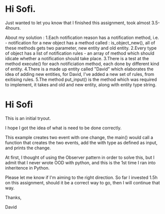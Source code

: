 # Hi Sofi.

Just wanted to let you know that I finished this assignment, took almost 3.5-4hours. 

About my solution :
1.Each notification reason has a notification method, i.e. - notification for a new object has a method called : is_object_new(), all of these methods gets two parameter, new entity and old entity.
2.Every type of object has a list of notification rules - an array of method which should idicate whether a notification should take place.
3.There is a test at the method execute() for each notificiation method, each done by different kind of entity.
4.There is a made up entity called "David" which elaborates the idea of adding new entities, for David, I've added a new set of rules, from exitising rules.
5.The method put_input() is the method which was required to implement, it takes and old and new entity, along with entity type string.



# Hi Sofi

This is an initial tryout.

I hope I got the idea of what is need to be done correctly.

This example creates two event with one change, the main() would call a function that creates the two events, add the with type as defined as input, and prints the change.

At first, I thought of using the Observer pattern in order to solve this, but I admit that I never wrote OOD with python, and this is the 1st time I ran into inheritence in Python. 

Please let me know if I'm aiming to the right direction. So far I invested 1.5h on this assignment, should it be a correct way to go, then I will continue that way.

Thanks,

David

